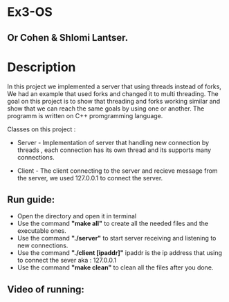# Ex3-OS
## Or Cohen & Shlomi Lantser.

# Description
In this project we implemented a server that using threads instead of forks,
We had an example that used forks and changed it to multi threading.
The goal on this project is to show that threading and forks working similar and show that we can reach the same goals by using one or another.
The programm is written on C++ promgramming language.

Classes on this project :
                  
* Server - Implementation of server that handling new connection by threads , each connection has its own thread and its supports many connections.
                  
* Client - The client connecting to the server and recieve message from the server, we used 127.0.0.1 to connect the server.
                 
## Run guide:

* Open the directory and open it in terminal
* Use the command **"make all"** to create all the needed files and the executable ones.
* Use the command **"./server"** to start server receiving and listening to new connections.
* Use the command **"./client [ipaddr]"** ipaddr is the ip address that using to connect the sever aka : 127.0.0.1
* Use the command **"make clean"** to clean all the files after you done.


## Video of running:



                 
                 
